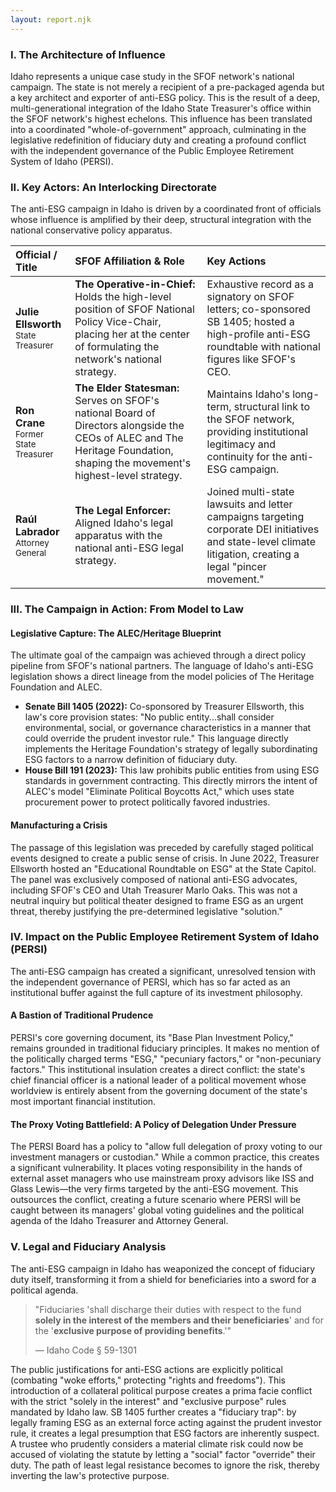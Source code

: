 ```yaml
---
layout: report.njk
---
```

### I. The Architecture of Influence

Idaho represents a unique case study in the SFOF network's national campaign. The state is not merely a recipient of a pre-packaged agenda but a key architect and exporter of anti-ESG policy. This is the result of a deep, multi-generational integration of the Idaho State Treasurer's office within the SFOF network's highest echelons. This influence has been translated into a coordinated "whole-of-government" approach, culminating in the legislative redefinition of fiduciary duty and creating a profound conflict with the independent governance of the Public Employee Retirement System of Idaho (PERSI).

### II. Key Actors: An Interlocking Directorate

The anti-ESG campaign in Idaho is driven by a coordinated front of officials whose influence is amplified by their deep, structural integration with the national conservative policy apparatus.

| Official / Title | SFOF Affiliation & Role | Key Actions |
| :--- | :--- | :--- |
| **Julie Ellsworth**<br><span style="font-size: smaller;">State Treasurer</span> | **The Operative-in-Chief:** Holds the high-level position of SFOF National Policy Vice-Chair, placing her at the center of formulating the network's national strategy. | Exhaustive record as a signatory on SFOF letters; co-sponsored SB 1405; hosted a high-profile anti-ESG roundtable with national figures like SFOF's CEO. |
| **Ron Crane**<br><span style="font-size: smaller;">Former State Treasurer</span> | **The Elder Statesman:** Serves on SFOF's national Board of Directors alongside the CEOs of ALEC and The Heritage Foundation, shaping the movement's highest-level strategy. | Maintains Idaho's long-term, structural link to the SFOF network, providing institutional legitimacy and continuity for the anti-ESG campaign. |
| **Raúl Labrador**<br><span style="font-size: smaller;">Attorney General</span> | **The Legal Enforcer:** Aligned Idaho's legal apparatus with the national anti-ESG legal strategy. | Joined multi-state lawsuits and letter campaigns targeting corporate DEI initiatives and state-level climate litigation, creating a legal "pincer movement." |

### III. The Campaign in Action: From Model to Law

#### Legislative Capture: The ALEC/Heritage Blueprint
The ultimate goal of the campaign was achieved through a direct policy pipeline from SFOF's national partners. The language of Idaho's anti-ESG legislation shows a direct lineage from the model policies of The Heritage Foundation and ALEC.

* **Senate Bill 1405 (2022):** Co-sponsored by Treasurer Ellsworth, this law's core provision states: "No public entity...shall consider environmental, social, or governance characteristics in a manner that could override the prudent investor rule." This language directly implements the Heritage Foundation's strategy of legally subordinating ESG factors to a narrow definition of fiduciary duty.
* **House Bill 191 (2023):** This law prohibits public entities from using ESG standards in government contracting. This directly mirrors the intent of ALEC's model "Eliminate Political Boycotts Act," which uses state procurement power to protect politically favored industries.

#### Manufacturing a Crisis
The passage of this legislation was preceded by carefully staged political events designed to create a public sense of crisis. In June 2022, Treasurer Ellsworth hosted an "Educational Roundtable on ESG" at the State Capitol. The panel was exclusively composed of national anti-ESG advocates, including SFOF's CEO and Utah Treasurer Marlo Oaks. This was not a neutral inquiry but political theater designed to frame ESG as an urgent threat, thereby justifying the pre-determined legislative "solution."

### IV. Impact on the Public Employee Retirement System of Idaho (PERSI)

The anti-ESG campaign has created a significant, unresolved tension with the independent governance of PERSI, which has so far acted as an institutional buffer against the full capture of its investment philosophy.

#### A Bastion of Traditional Prudence
PERSI's core governing document, its "Base Plan Investment Policy," remains grounded in traditional fiduciary principles. It makes no mention of the politically charged terms "ESG," "pecuniary factors," or "non-pecuniary factors." This institutional insulation creates a direct conflict: the state's chief financial officer is a national leader of a political movement whose worldview is entirely absent from the governing document of the state's most important financial institution.

#### The Proxy Voting Battlefield: A Policy of Delegation Under Pressure
The PERSI Board has a policy to "allow full delegation of proxy voting to our investment managers or custodian." While a common practice, this creates a significant vulnerability. It places voting responsibility in the hands of external asset managers who use mainstream proxy advisors like ISS and Glass Lewis—the very firms targeted by the anti-ESG movement. This outsources the conflict, creating a future scenario where PERSI will be caught between its managers' global voting guidelines and the political agenda of the Idaho Treasurer and Attorney General.

### V. Legal and Fiduciary Analysis

The anti-ESG campaign in Idaho has weaponized the concept of fiduciary duty itself, transforming it from a shield for beneficiaries into a sword for a political agenda.

> "Fiduciaries 'shall discharge their duties with respect to the fund **solely in the interest of the members and their beneficiaries**' and for the '**exclusive purpose of providing benefits**.'"
>
> — Idaho Code § 59-1301

The public justifications for anti-ESG actions are explicitly political (combating "woke efforts," protecting "rights and freedoms"). This introduction of a collateral political purpose creates a prima facie conflict with the strict "solely in the interest" and "exclusive purpose" rules mandated by Idaho law. SB 1405 further creates a "fiduciary trap": by legally framing ESG as an external force acting against the prudent investor rule, it creates a legal presumption that ESG factors are inherently suspect. A trustee who prudently considers a material climate risk could now be accused of violating the statute by letting a "social" factor "override" their duty. The path of least legal resistance becomes to ignore the risk, thereby inverting the law's protective purpose.
